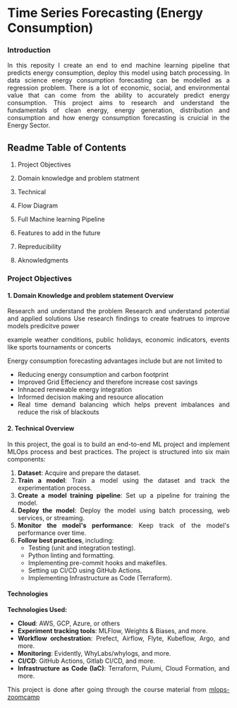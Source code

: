 # Time Series Forecasting (Energy Consumption)

### Introduction 

<div align="justify">
In this reposity I create an end to end machine learning pipeline that predicts energy consumption, deploy this model using batch processing. In data science energy consumption forecasting can be modelled as a regression problem. There is a lot of economic, social, and environmental value that can come from the ability to accurately predict energy consumption. This project aims to research and understand the fundamentals of clean energy, energy generation, distribution and consumption and how energy consumption forecasting is cruicial in the Energy Sector. 


## Readme Table of Contents 

1. Project Objectives

  1. Domain knowledge and problem statment
     
  2. Technical

2. Flow Diagram
3. Full Machine learning Pipeline
4. Features to add in the future
5. Repreducibility
6. Aknowledgments




### Project Objectives 

#### 1. Domain Knowledge and problem statement Overview

  Research and understand the problem 
  Research and understand potential and applied solutions 
  Use research findings to create featrues to improve models predicitve power 
  
  example weather conditions, public holidays, economic indicators, events like sports tournaments or concerts
  
  
  Energy consumption forecasting advantages include but are not limited to 
  
  * Reducing energy consumption and carbon footprint
  * Improved Grid Effeciency and therefore increase cost savings
  * Inhnaced renewable energy integration
  * Informed decision making and resource allocation
  * Real time demand balancing which helps prevent imbalances and reduce the risk of blackouts
  


#### 2. Technical Overview 

In this project, the goal is to build an end-to-end ML project and implement MLOps process and best practices. The project is structured into six main components:

1. **Dataset**: Acquire and prepare the dataset.
2. **Train a model**: Train a model using the dataset and track the experimentation process.
3. **Create a model training pipeline**: Set up a pipeline for training the model.
4. **Deploy the model**: Deploy the model using batch processing, web services, or streaming.
5. **Monitor the model's performance**: Keep track of the model's performance over time.
6. **Follow best practices**, including:
   - Testing (unit and integration testing).
   - Python linting and formatting.
   - Implementing pre-commit hooks and makefiles.
   - Setting up CI/CD using GitHub Actions.
   - Implementing Infrastructure as Code (Terraform).


#### Technologies 

**Technologies Used:**

- **Cloud**: AWS, GCP, Azure, or others
- **Experiment tracking tools**: MLFlow, Weights & Biases, and more.
- **Workflow orchestration**: Prefect, Airflow, Flyte, Kubeflow, Argo, and more.
- **Monitoring**: Evidently, WhyLabs/whylogs, and more.
- **CI/CD**: GitHub Actions, Gitlab CI/CD, and more.
- **Infrastructure as Code (IaC)**: Terraform, Pulumi, Cloud Formation, and more.



















This project is done after going through the course material from [mlops-zoomcamp](https://github.com/MarwanH7/mlops-zoomcamp)
